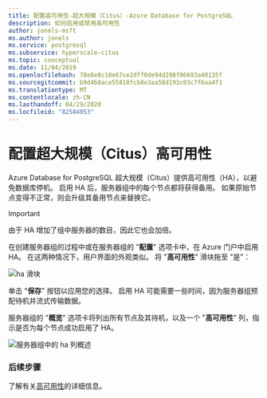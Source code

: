```yaml
---
title: 配置高可用性-超大规模（Citus）-Azure Database for PostgreSQL
description: 如何启用或禁用高可用性
author: jonels-msft
ms.author: jonels
ms.service: postgresql
ms.subservice: hyperscale-citus
ms.topic: conceptual
ms.date: 11/04/2019
ms.openlocfilehash: 78e6e8c18e67ce2dff0de94d298f06693a40135f
ms.sourcegitcommit: b9d4b8ace55818fcb8e3aa58d193c03c7f6aa4f1
ms.translationtype: MT
ms.contentlocale: zh-CN
ms.lasthandoff: 04/29/2020
ms.locfileid: "82584053"
---
```

# <a name="configure-hyperscale-citus-high-availability"></a>配置超大规模（Citus）高可用性

Azure Database for PostgreSQL 超大规模（Citus）提供高可用性（HA），以避免数据库停机。 启用 HA 后，服务器组中的每个节点都将获得备用。 如果原始节点变得不正常，则会升级其备用节点来替换它。

> [!IMPORTANT]
> 由于 HA 增加了组中服务器的数目，因此它也会加倍。

在创建服务器组的过程中或在服务器组的 "**配置**" 选项卡中，在 Azure 门户中启用 HA。 在这两种情况下，用户界面的外观类似。 将 "**高可用性**" 滑块拖至 "是"：

![ha 滑块](./media/howto-hyperscale-high-availability/01-ha-slider.png)

单击 "**保存**" 按钮以应用您的选择。 启用 HA 可能需要一些时间，因为服务器组预配待机并流式传输数据。

服务器组的 "**概览**" 选项卡将列出所有节点及其待机，以及一个 "**高可用性**" 列，指示是否为每个节点成功启用了 HA。

![服务器组中的 ha 列概述](./media/howto-hyperscale-high-availability/02-ha-column.png)

### <a name="next-steps"></a>后续步骤

了解有关[高可用性](concepts-hyperscale-high-availability.md)的详细信息。
